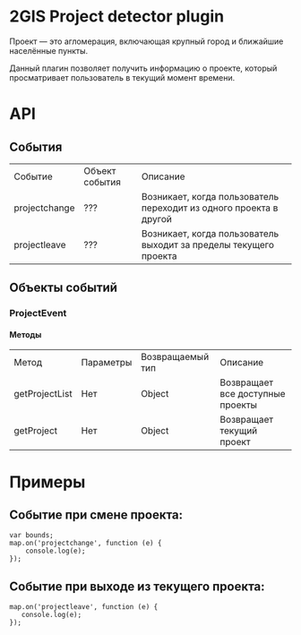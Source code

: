 2GIS Project detector plugin
====================================

Проект — это агломерация, включающая крупный город и ближайшие населённые пункты.

Данный плагин позволяет получить информацию о проекте, который просматривает пользователь в текущий момент времени.

# API
## События

<table>
    <tr>
        <td>Событие</td>
        <td>Объект события</td>
        <td>Описание</td>
    </tr>
    <tr>
        <td>projectchange</td>
        <td>???</td>
        <td>Возникает, когда пользователь переходит из одного проекта в другой</td>
    </tr>
    <tr>
        <td>projectleave</td>
        <td>???</td>
        <td>Возникает, когда пользователь выходит за пределы текущего проекта</td>
    </tr>
</table>

## Объекты событий
### ProjectEvent
#### Методы
<table>
    <tr>
        <td>Метод</td>
        <td>Параметры</td>
        <td>Возвращаемый тип</td>
        <td>Описание</td>
    </tr>
    <tr>
        <td>getProjectList</td>
        <td>Нет</td>
        <td>Object</td>
        <td>Возвращает все доступные проекты</td>
    </tr>
    <tr>
        <td>getProject</td>
        <td>Нет</td>
        <td>Object</td>
        <td>Возвращает текущий проект</td>
    </tr>
</table>

# Примеры
## Событие при смене проекта:

    var bounds;
    map.on('projectchange', function (e) {
        console.log(e);
    });

## Событие при выходе из текущего проекта:

    map.on('projectleave', function (e) {
       console.log(e);
    });